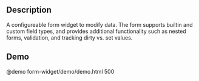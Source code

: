 <!--
@module {can.Component} form-widget <form-widget />
@parent can-admin.components
@group form-widget.fields Field Types
@group form-widget.types Types
-->

## Description
A configureable form widget to modify data. The form supports builtin and custom
field types, and provides additional functionality such as nested forms,
validation, and tracking dirty vs. set values.

## Demo

@demo form-widget/demo/demo.html 500
